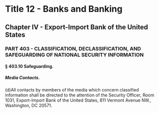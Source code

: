 
# Title 12 - Banks and Banking
## Chapter IV - Export-Import Bank of the United States
### PART 403 - CLASSIFICATION, DECLASSIFICATION, AND SAFEGUARDING OF NATIONAL SECURITY INFORMATION
#### § 403.10 Safeguarding.
##### Media Contacts.

(d)All contacts by members of the media which concern classified information shall be directed to the attention of the Security Officer, Room 1031, Export-Import Bank of the United States, 811 Vermont Avenue NW., Washington, DC 20571.
